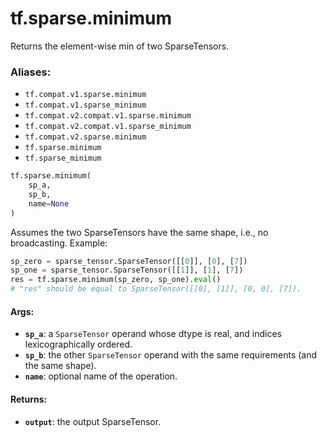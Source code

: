 <div itemscope itemtype="http://developers.google.com/ReferenceObject">
<meta itemprop="name" content="tf.sparse.minimum" />
<meta itemprop="path" content="Stable" />
</div>

# tf.sparse.minimum

Returns the element-wise min of two SparseTensors.

### Aliases:

* `tf.compat.v1.sparse.minimum`
* `tf.compat.v1.sparse_minimum`
* `tf.compat.v2.compat.v1.sparse.minimum`
* `tf.compat.v2.compat.v1.sparse_minimum`
* `tf.compat.v2.sparse.minimum`
* `tf.sparse.minimum`
* `tf.sparse_minimum`

``` python
tf.sparse.minimum(
    sp_a,
    sp_b,
    name=None
)
```

<!-- Placeholder for "Used in" -->

Assumes the two SparseTensors have the same shape, i.e., no broadcasting.
Example:

```python
sp_zero = sparse_tensor.SparseTensor([[0]], [0], [7])
sp_one = sparse_tensor.SparseTensor([[1]], [1], [7])
res = tf.sparse.minimum(sp_zero, sp_one).eval()
# "res" should be equal to SparseTensor([[0], [1]], [0, 0], [7]).
```

#### Args:


* <b>`sp_a`</b>: a `SparseTensor` operand whose dtype is real, and indices
  lexicographically ordered.
* <b>`sp_b`</b>: the other `SparseTensor` operand with the same requirements (and the
  same shape).
* <b>`name`</b>: optional name of the operation.

#### Returns:


* <b>`output`</b>: the output SparseTensor.